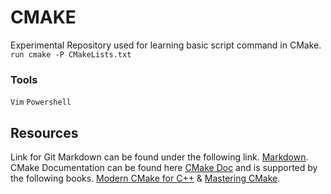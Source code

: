 # CMAKE
Experimental Repository used for learning basic script command in CMake.
``run cmake -P CMakeLists.txt``

### Tools
``Vim``
``Powershell``

## Resources
Link for Git Markdown can be found under the following link. [Markdown](https://docs.github.com/en/get-started/writing-on-github/getting-started-with-writing-and-formatting-on-github/basic-writing-and-formatting-syntax).
CMake Documentation can be found here [CMake Doc](https://cmake.org/cmake/help/latest/index.html) and is supported by the following books. [Modern CMake for C++](https://www.amazon.ca/Modern-CMake-Discover-approach-packaging/dp/1801070059) & [Mastering CMake](https://www.amazon.ca/Mastering-CMake-Ken-Martin/dp/1930934319).
